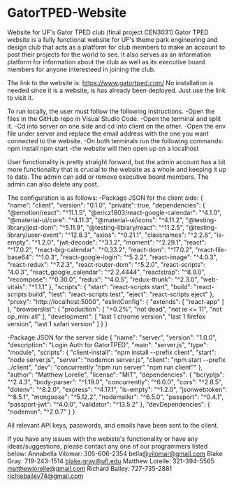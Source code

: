 # GatorTPED-Website
Website for UF's Gator TPED club (final project CEN3031) 
Gator TPED website is a fully functional website for UF's theme park engineering and design club that acts as a platform for club members to make an account to post their projects for the world to see. It also serves as an information platform for information about the club as well as its executive board members for anyone interesteed in joining the club.

The link to the website is: https://www.gatortped.com/ No installation is needed since it is a website, is has already been deployed. Just use the link to visit it.

To run locally, the user must follow the following instructions. -Open the files in the GitHub repo in Visual Studio Code. -Open the terminal and split it. -Cd into server on one side and cd into client on the other. -Open the env file under server and replace the email address with the one you want connected to the website. -On both terminals run the following commands: npm install npm start -the website will then open up on a localhost

User functionality is pretty straight forward, but the admin account has a bit more functionality that is crucial to the website as a whole and keeping it up to date. The admin can add or remove executive board members. The admin can also delete any post.

The configuration is as follows: -Package JSON for the client side: { "name": "client", "version": "0.1.0", "private": true, "dependencies": { "@emotion/react": "^11.1.5", "@ericz1803/react-google-calendar": "^4.1.0", "@material-ui/core": "^4.11.3", "@material-ui/icons": "^4.11.2", "@testing-library/jest-dom": "^5.11.9", "@testing-library/react": "^11.2.5", "@testing-library/user-event": "^12.8.3", "axios": "^0.21.1", "classnames": "^2.2.6", "is-empty": "^1.2.0", "jwt-decode": "^3.1.2", "moment": "^2.29.1", "react": "^17.0.2", "react-big-calendar": "^0.33.2", "react-dom": "^17.0.2", "react-file-base64": "^1.0.3", "react-google-login": "^5.2.2", "react-image": "^4.0.3", "react-redux": "^7.2.3", "react-router-dom": "^5.2.0", "react-scripts": "4.0.3", "react_google_calendar": "^2.2.4444", "reactstrap": "^8.9.0", "recompose": "^0.30.0", "redux": "^4.0.5", "redux-thunk": "^2.3.0", "web-vitals": "^1.1.1" }, "scripts": { "start": "react-scripts start", "build": "react-scripts build", "test": "react-scripts test", "eject": "react-scripts eject" }, "proxy": "http://localhost:5000", "eslintConfig": { "extends": [ "react-app" ] }, "browserslist": { "production": [ ">0.2%", "not dead", "not ie <= 11", "not op_mini all" ], "development": [ "last 1 chrome version", "last 1 firefox version", "last 1 safari version" ] } }

-Package JSON for the server side { "name": "server", "version": "1.0.0", "description": "Login Auth for GatorTPED", "main": "server.js", "type": "module", "scripts": { "client-install": "npm install --prefix client", "start": "node server.js", "server": "nodemon server.js", "client": "npm start --prefix ../client", "dev": "concurrently "npm run server" "npm run client"" }, "author": "Matthew Lorelle", "license": "MIT", "dependencies": { "bcryptjs": "^2.4.3", "body-parser": "^1.19.0", "concurrently": "^6.0.0", "cors": "^2.8.5", "dotenv": "^8.2.0", "express": "^4.17.1", "is-empty": "^1.2.0", "jsonwebtoken": "^8.5.1", "mongoose": "^5.12.2", "nodemailer": "^6.5.0", "passport": "^0.4.1", "passport-jwt": "^4.0.0", "validator": "^13.5.2" }, "devDependencies": { "nodemon": "^2.0.7" } }

All relevant API keys, passwords, and emails have been sent to the client.

If you have any issues with the webiste's functionality or have any ideas/suggestions, please contact any one of our programmers listed below: Annabella Vilomar: 305-606-2354 bella@vilomar@gmail.com Blake Gray: 719-243-1514 blake.gray@ufl.edu Matthew Lorelle: 321-394-5565 matthewlorelle@gmail.com Richard Bailey: 727-735-2881 richiebailey74@gmail.com
